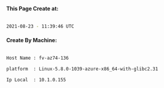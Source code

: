 
   
#### This Page Create at:

```bash

2021-08-23 - 11:39:46 UTC

```

#### Create By Machine:

```bash

Host Name : fv-az74-136

platform  : Linux-5.8.0-1039-azure-x86_64-with-glibc2.31

Ip Local  : 10.1.0.155

```

